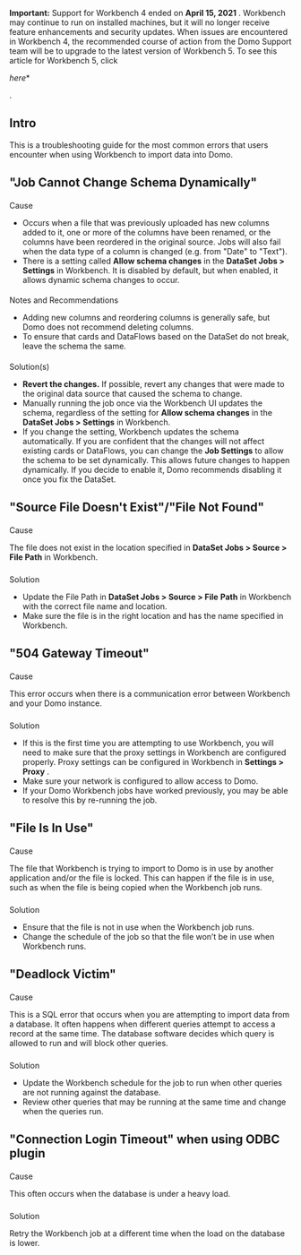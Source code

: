 


**Important:**
 Support for Workbench 4 ended on
 **April 15, 2021**
 . Workbench may continue to run on installed machines, but it will no longer receive feature enhancements and security updates. When issues are encountered in Workbench 4, the recommended course of action from the Domo Support team will be to upgrade to the latest version of Workbench 5. To see this article for Workbench 5, click

*here**

.

Intro
-------

This is a troubleshooting guide for the most common errors that users encounter when using Workbench to import data into Domo.


 "Job Cannot Change Schema Dynamically"
----------------------------------------


####
 Cause


* Occurs when a file that was previously uploaded has new columns added to it, one or more of the columns have been renamed, or the columns have been reordered in the original source. Jobs will also fail when the data type of a column is changed (e.g. from "Date" to "Text").
* There is a setting called
 **Allow schema changes**
 in the
 **DataSet Jobs > Settings**
 in Workbench. It is disabled by default, but when enabled, it allows dynamic schema changes to occur.


####
 Notes and Recommendations


* Adding new columns and reordering columns is generally safe, but Domo does not recommend deleting columns.
* To ensure that cards and DataFlows based on the DataSet do not break, leave the schema the same.


####
 Solution(s)


* **Revert the changes.**
 If possible, revert any changes that were made to the original data source that caused the schema to change.
* Manually running the job once via the Workbench UI updates the schema, regardless of the setting for
 **Allow schema changes**
 in the
 **DataSet Jobs > Settings**
 in Workbench.
* If you change the setting, Workbench updates the schema automatically. If you are confident that the changes will not affect existing cards or DataFlows, you can change the
 **Job Settings**
 to allow the schema to be set dynamically. This allows future changes to happen dynamically. If you decide to enable it, Domo recommends disabling it once you fix the DataSet.

"Source File Doesn't Exist"/"File Not Found"
----------------------------------------------


####
 Cause

The file does not exist in the location specified in
 **DataSet Jobs > Source > File Path**
 in Workbench.

###
 Solution


* Update the File Path in
 **DataSet Jobs > Source > File**
**Path**
 in Workbench with the correct file name and location.
* Make sure the file is in the right location and has the name specified in Workbench.

"504 Gateway Timeout"
-----------------------


####
 Cause

This error occurs when there is a communication error between Workbench and your Domo instance.

###
 Solution


* If this is the first time you are attempting to use Workbench, you will need to make sure that the proxy settings in Workbench are configured properly. Proxy settings can be configured in Workbench in
 **Settings > Proxy**
 .
* Make sure your network is configured to allow access to Domo.
* If your Domo Workbench jobs have worked previously, you may be able to resolve this by re-running the job.

"File Is In Use"
------------------


####
 Cause

The file that Workbench is trying to import to Domo is in use by another application and/or the file is locked. This can happen if the file is in use, such as when the file is being copied when the Workbench job runs.

###
 Solution


* Ensure that the file is not in use when the Workbench job runs.
* Change the schedule of the job so that the file won’t be in use when Workbench runs.

"Deadlock Victim"
-------------------


####
 Cause

This is a SQL error that occurs when you are attempting to import data from a database. It often happens when different queries attempt to access a record at the same time. The database software decides which query is allowed to run and will block other queries.

###
 Solution


* Update the Workbench schedule for the job to run when other queries are not running against the database.
* Review other queries that may be running at the same time and change when the queries run.

"Connection Login Timeout" when using ODBC plugin
---------------------------------------------------


####
 Cause

This often occurs when the database is under a heavy load.

###
 Solution

Retry the Workbench job at a different time when the load on the database is lower.

